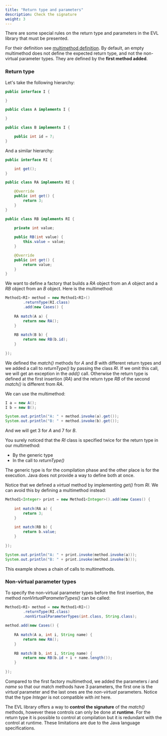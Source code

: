```yaml
---
title: "Return type and parameters"
description: Check the signature
weight: 3
---
```


There are some special rules on the return type and parameters in the EVL library that must be presented.

For their definition see [multimethod definition](/docs/theory/multimethod-definition.html).
By default, an empty multimethod does not define the expected return type, and not the non-virtual parameter types.
They are defined by the **first method added**.

### Return type

Let's take the following hierarchy:

```java
public interface I {

}

public class A implements I {

}

public class B implements I {

	public int id = 7;
}
```

And a similar hierarchy:

```java
public interface RI {

	int get();
}

public class RA implements RI {

	@Override
	public int get() {
		return 3;
	}
}

public class RB implements RI {

	private int value;
	
	public RB(int value) {
		this.value = value;
	}

	@Override
	public int get() {
		return value;
	}
}
```

We want to define a factory that builds a *RA* object from an *A* object and a *RB* object from an *B* object.
Here is the multimethod:

```java
Method1<RI> method = new Method1<RI>()
		.returnType(RI.class)
		.add(new Cases() {
	
	RA match(A a) {
		return new RA();  
	}
	
	RB match(B b) {
		return new RB(b.id);  
	}
	
});
```

We defined the *match()* methods for *A* and *B* with different return types and we added a call to *returnType()* by passing the class *RI*. If we omit this call, we will get an exception in the *add()* call. Otherwise the return type is defined at the first insertion (*RA*) and the return type *RB* of the second *match()* is different from *RA*.

We can use the multimethod:

```java
I a = new A();
I b = new B();

System.out.println("A: " + method.invoke(a).get());
System.out.println("B: " + method.invoke(b).get());
```
  
And we will get 3 for *A* and 7 for *B*.

You surely noticed that the *RI* class is specified twice for the return type in our multimethod:

* By the generic type
* In the call to *returnType()*

The generic type is for the compilation phase and the other place is for the execution. Java does not provide a way to define both at once.

Notice that we defined a _virtual_ method by implementing *get()* from *RI*. We can avoid this by defining a multimethod instead:

```java
Method1<Integer> print = new Method1<Integer>().add(new Cases() {
	
	int match(RA a) {
		return 3;  
	}
	
	int match(RB b) {
		return b.value;  
	}
	
});

System.out.println("A: " + print.invoke(method.invoke(a)));
System.out.println("B: " + print.invoke(method.invoke(b)));
```

This example shows a chain of calls to multimethods.

### Non-virtual parameter types

To specify the non-virtual parameter types before the first insertion, the method *nonVirtualParameterTypes()* can be called:

```java
Method1<RI> method = new Method1<RI>()
		.returnType(RI.class)
		.nonVirtualParameterTypes(int.class, String.class);
		
method.add(new Cases() {
	
	RA match(A a, int i, String name) {
		return new RA();
	}
	
	RB match(B b, int i, String name) {
		return new RB(b.id + i + name.length());  
	}
	
});
```

Compared to the first factory multimethod, we added the parameters *i* and *name* so that our match methods have 3 parameters, the first one is the *virtual* parameter and the last ones are the *non-virtual* parameters. Notice that the type *Integer* is not compatible with *int* here.

The EVL library offers a way to **control the signature** of the *match()* methods, however these controls can only be done at **runtime**. 
For the return type it is possible to control at compilation but it is redundant with the control at runtime. These limitations are due to the Java language specifications. 
